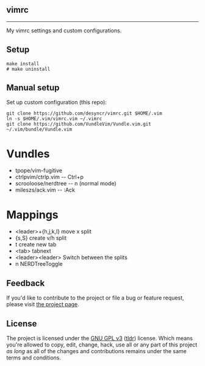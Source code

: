 ## vimrc
---

My vimrc settings and custom configurations.

## Setup

    make install
    # make uninstall

## Manual setup

Set up custom configuration (this repo):

    git clone https://github.com/desyncr/vimrc.git $HOME/.vim
    ln -s $HOME/.vim/vimrc.vim ~/.vimrc
    git clone https://github.com/VundleVim/Vundle.vim.git ~/.vim/bundle/Vundle.vim

# Vundles

- tpope/vim-fugitive
- ctrlpvim/ctrlp.vim -- Ctrl+p
- scrooloose/nerdtree -- n (normal mode)
- mileszs/ack.vim -- :Ack

# Mappings

- \<leader\>+{h,j,k,l} move x split
- {s,S} create v/h split
- t create new tab
- \<tab\> tabnext
- \<leader\>\<leader\> Switch between the splits
- n NERDTreeToggle

## Feedback

If you'd like to contribute to the project or file a bug or feature request, please visit [the project page][1].

## License

The project is licensed under the [GNU GPL v3][2] ([tldr][3]) license. Which means you're allowed to copy, edit, change, hack, use all or any part of this project *as long* as all of the changes and contributions remains under the same terms and conditions.

  [1]: https://github.com/desyncr/vimrc/
  [2]: http://www.gnu.org/licenses/gpl.html
  [3]: http://www.tldrlegal.com/license/gnu-general-public-license-v3-(gpl-3)
